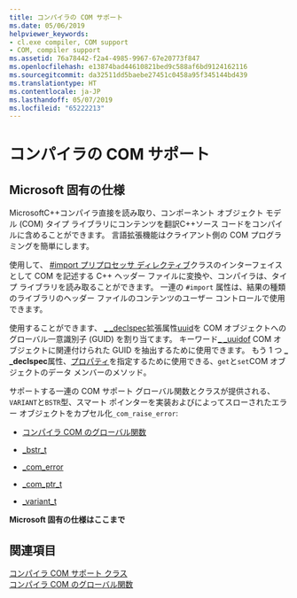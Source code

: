 ```yaml
---
title: コンパイラの COM サポート
ms.date: 05/06/2019
helpviewer_keywords:
- cl.exe compiler, COM support
- COM, compiler support
ms.assetid: 76a78442-f2a4-4985-9967-67e20773f847
ms.openlocfilehash: e13874bad44610821bed9c588af6bd9124162116
ms.sourcegitcommit: da32511dd5baebe27451c0458a95f345144bd439
ms.translationtype: HT
ms.contentlocale: ja-JP
ms.lasthandoff: 05/07/2019
ms.locfileid: "65222213"
---
```

# <a name="compiler-com-support"></a>コンパイラの COM サポート

## <a name="microsoft-specific"></a>Microsoft 固有の仕様

MicrosoftC++コンパイラ直接を読み取り、コンポーネント オブジェクト モデル (COM) タイプ ライブラリにコンテンツを翻訳C++ソース コードをコンパイルに含めることができます。 言語拡張機能はクライアント側の COM プログラミングを簡単にします。

使用して、 [#import プリプロセッサ ディレクティブ](../preprocessor/hash-import-directive-cpp.md)クラスのインターフェイスとして COM を記述する C++ ヘッダー ファイルに変換や、コンパイラは、タイプ ライブラリを読み取ることができます。 一連の `#import` 属性は、結果の種類のライブラリのヘッダー ファイルのコンテンツのユーザー コントロールで使用できます。

使用することができます、 [_ _declspec](../cpp/declspec.md)拡張属性[uuid](../cpp/uuid-cpp.md)を COM オブジェクトへのグローバル一意識別子 (GUID) を割り当てます。 キーワード[_ _uuidof](../cpp/uuidof-operator.md) COM オブジェクトに関連付けられた GUID を抽出するために使用できます。 もう 1 つ **_ _declspec**属性、[プロパティ](../cpp/property-cpp.md)を指定するために使用できる、`get`と`set`COM オブジェクトのデータ メンバーのメソッド。

サポートする一連の COM サポート グローバル関数とクラスが提供される、`VARIANT`と`BSTR`型、スマート ポインターを実装およびによってスローされたエラー オブジェクトをカプセル化`_com_raise_error`:

- [コンパイラ COM のグローバル関数](../cpp/compiler-com-global-functions.md)

- [_bstr_t](../cpp/bstr-t-class.md)

- [_com_error](../cpp/com-error-class.md)

- [_com_ptr_t](../cpp/com-ptr-t-class.md)

- [_variant_t](../cpp/variant-t-class.md)

**Microsoft 固有の仕様はここまで**

## <a name="see-also"></a>関連項目

[コンパイラ COM サポート クラス](../cpp/compiler-com-support-classes.md)<br/>
[コンパイラ COM のグローバル関数](../cpp/compiler-com-global-functions.md)